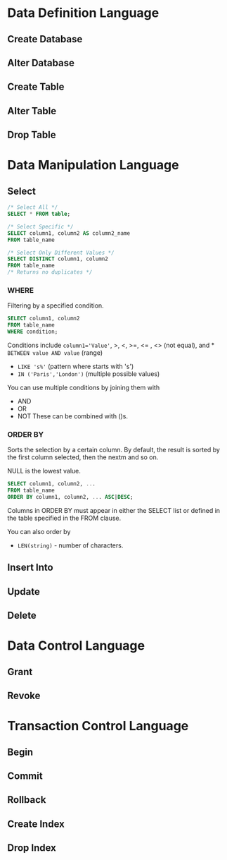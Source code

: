 # Data Definition Language
## Create Database
## Alter Database
## Create Table
## Alter Table
## Drop Table

# Data Manipulation Language
## Select
```SQL
/* Select All */
SELECT * FROM table;

/* Select Specific */
SELECT column1, column2 AS column2_name
FROM table_name

/* Select Only Different Values */
SELECT DISTINCT column1, column2
FROM table_name
/* Returns no duplicates */
```
### WHERE
Filtering by a specified condition.
```SQL
SELECT column1, column2
FROM table_name
WHERE condition; 
```

Conditions include `column1='Value'`, >, <, >=, <= , <> (not equal), and
*` BETWEEN value AND value` (range)
* `LIKE 's%'` (pattern where starts with 's')
* `IN ('Paris','London')` (multiple possible values)

You can use multiple conditions by joining them with
* AND
* OR
* NOT
These can be combined with ()s.

### ORDER BY
Sorts the selection by a certain column. By default, the result is sorted by the first column selected, then the nextm and so on.

NULL is the lowest value.
```SQL
SELECT column1, column2, ...
FROM table_name
ORDER BY column1, column2, ... ASC|DESC; 
```
Columns in ORDER BY must appear in either the SELECT list or defined in the table specified in the FROM clause.

You can also order by
* `LEN(string)` - number of characters.
## Insert Into
## Update 
## Delete

# Data Control Language
## Grant
## Revoke

# Transaction Control Language
## Begin
## Commit
## Rollback

## Create Index
## Drop Index
